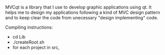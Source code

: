 MVCqt is a library that I use to develop graphic applications using qt.
It helps me to design my applications following a kind of MVC design pattern and to keep clear the code from unecessary
"design implementing" code.

Compiling instructions:
 - cd Lib
 - ./createRoot.sh
 - for each project in src,
